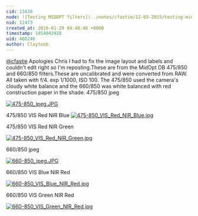 ```yaml
---
cid: 13438
node: ![Testing MIDOPT filters](../notes/cfastie/12-03-2015/testing-midopt-filters)
nid: 12473
created_at: 2016-01-29 04:48:48 +0000
timestamp: 1454042928
uid: 460246
author: Claytonb
---
```


[@cfastie](/profile/cfastie) Apologies Chris I had to fix the image layout and labels and couldn't edit right so I'm reposting.These are from the MidOpt DB 475/850 and 660/850 filters.These are uncalibrated and were converted from RAW. All taken with f/4. exp 1/1000, ISO 100. The 475/850 used the camera's cloudy white balance and the 660/850 was white balanced with red construction paper in the shade.
475/850 jpeg

[![475-850_jpeg.JPG](//i.publiclab.org/system/images/photos/000/013/956/medium/475-850_jpeg.JPG)](//i.publiclab.org/system/images/photos/000/013/956/original/475-850_jpeg.JPG)

475/850 VIS Red NIR Blue
[![475-850_VIS_Red_NIR_Blue.jpg](//i.publiclab.org/system/images/photos/000/013/957/medium/475-850_VIS_Red_NIR_Blue.jpg)](//i.publiclab.org/system/images/photos/000/013/957/original/475-850_VIS_Red_NIR_Blue.jpg)

475/850 VIS Red NIR Green

[![475-850_VIS_Red_NIR_Green.jpg](//i.publiclab.org/system/images/photos/000/013/958/medium/475-850_VIS_Red_NIR_Green.jpg)](//i.publiclab.org/system/images/photos/000/013/958/original/475-850_VIS_Red_NIR_Green.jpg)

660/850 jpeg

[![660-850_jpeg.JPG](//i.publiclab.org/system/images/photos/000/013/959/medium/660-850_jpeg.JPG)](//i.publiclab.org/system/images/photos/000/013/959/original/660-850_jpeg.JPG)

660/850 VIS Blue NIR Red

[![660-850_VIS_Blue_NIR_Red.jpg](//i.publiclab.org/system/images/photos/000/013/960/medium/660-850_VIS_Blue_NIR_Red.jpg)](//i.publiclab.org/system/images/photos/000/013/960/original/660-850_VIS_Blue_NIR_Red.jpg)

660/850 VIS Green NIR Red

[![660-850_VIS_Green_NIR_Red.jpg](//i.publiclab.org/system/images/photos/000/013/961/medium/660-850_VIS_Green_NIR_Red.jpg)](//i.publiclab.org/system/images/photos/000/013/961/original/660-850_VIS_Green_NIR_Red.jpg)


